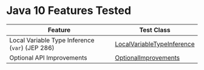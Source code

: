 # Java 10 Features Tested

| Feature                                         | Test Class                                                                                           |
|-------------------------------------------------|------------------------------------------------------------------------------------------------------|
| Local Variable Type Inference (`var`) (JEP 286) | [LocalVariableTypeInference](src/main/java/io/bmeurant/java10/features/LocalVariableTypeInference.java) |
| Optional API Improvements                       | [OptionalImprovements](src/main/java/io/bmeurant/java10/features/OptionalImprovements.java)          |